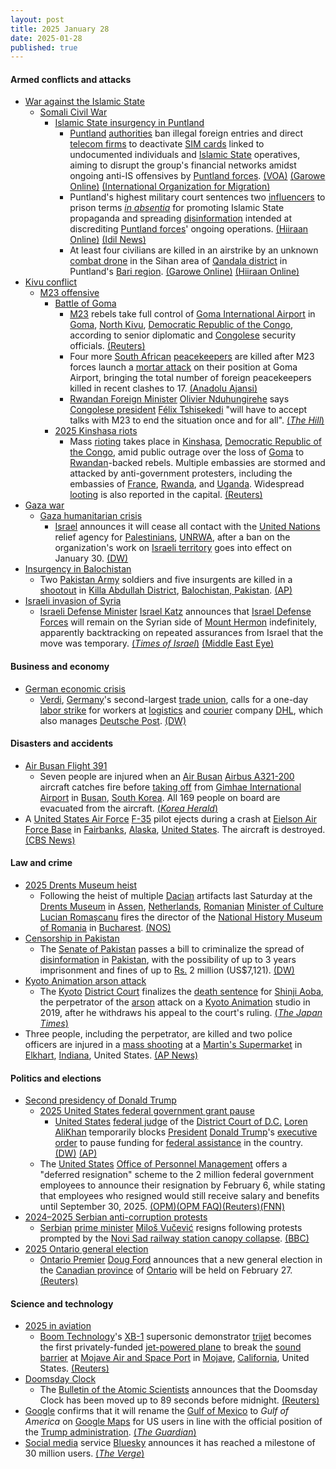 ```yaml
---
layout: post
title: 2025 January 28
date: 2025-01-28
published: true
---
```



#### Armed conflicts and attacks

* [War against the Islamic State](https://en.wikipedia.org/wiki/War_against_the_Islamic_State "War against the Islamic State")
  * [Somali Civil War](https://en.wikipedia.org/wiki/Somali_Civil_War_%282009%E2%80%93present%29 "Somali Civil War (2009–present)")
    * [Islamic State insurgency in Puntland](https://en.wikipedia.org/wiki/Islamic_State_insurgency_in_Puntland "Islamic State insurgency in Puntland")
      * [Puntland](https://en.wikipedia.org/wiki/Puntland "Puntland") [authorities](https://en.wikipedia.org/wiki/Government_of_Puntland "Government of Puntland") ban illegal foreign entries and direct [telecom firms](https://en.wikipedia.org/wiki/Telecommunications_company "Telecommunications company") to deactivate [SIM cards](https://en.wikipedia.org/wiki/SIM_card "SIM card") linked to undocumented individuals and [Islamic State](https://en.wikipedia.org/wiki/Islamic_State_%E2%80%93_Somalia_Province "Islamic State – Somalia Province") operatives, aiming to disrupt the group's financial networks amidst ongoing anti-IS offensives by [Puntland forces](https://en.wikipedia.org/wiki/Puntland_Security_Force "Puntland Security Force"). [(VOA)](https://www.voanews.com/a/puntland-blocks-illegal-entry-of-foreigners-in-is-crackdown/7953395.html) [(Garowe Online)](https://www.garoweonline.com/en/news/puntland/somalia-puntland-crackdown-targets-isis-linked-foreigners) [(International Organization for Migration)](https://dtm.iom.int/reports/somalia-border-point-flow-monitoring-november-2024)
      * Puntland's highest military court sentences two [influencers](https://en.wikipedia.org/wiki/Influencer "Influencer") to prison terms *[in absentia](https://en.wikipedia.org/wiki/Trial_in_absentia "Trial in absentia")* for promoting Islamic State propaganda and spreading [disinformation](https://en.wikipedia.org/wiki/Disinformation "Disinformation") intended at discrediting [Puntland forces](https://en.wikipedia.org/wiki/Puntland_Dervish_Force "Puntland Dervish Force")' ongoing operations. [(Hiiraan Online)](https://www.hiiraan.com/news4/2025/Jan/199996/puntland_sentences_two_social_media_influencers_for_supporting_isis.aspx) [(Idil News)](https://www.idilnews.com/puntland-military-court-sentences-two-men-for-promoting-isis-propaganda/)
      * At least four civilians are killed in an airstrike by an unknown [combat drone](https://en.wikipedia.org/wiki/Drone_warfare "Drone warfare") in the Sihan area of [Qandala district](https://en.wikipedia.org/wiki/Qandala_District "Qandala District") in Puntland's [Bari region](https://en.wikipedia.org/wiki/Bari_Region "Bari Region"). [(Garowe Online)](https://www.garoweonline.com/en/news/puntland/somalia-an-airstrike-kills-four-civilians-from-the-same-family-in-puntland) [(Hiiraan Online)](https://www.hiiraan.com/news4/2025/Jan/199995/unidentified_drone_strike_kills_four_civilians_near_isis_stronghold_in_bari_region.aspx)
* [Kivu conflict](https://en.wikipedia.org/wiki/Kivu_conflict "Kivu conflict")
  * [M23 offensive](https://en.wikipedia.org/wiki/M23_offensive_%282022%E2%80%93present%29 "M23 offensive (2022–present)")
    * [Battle of Goma](https://en.wikipedia.org/wiki/Battle_of_Goma_%282025%29 "Battle of Goma (2025)")
      * [M23](https://en.wikipedia.org/wiki/March_23_Movement "March 23 Movement") rebels take full control of [Goma International Airport](https://en.wikipedia.org/wiki/Goma_International_Airport "Goma International Airport") in [Goma](https://en.wikipedia.org/wiki/Goma "Goma"), [North Kivu](https://en.wikipedia.org/wiki/North_Kivu "North Kivu"), [Democratic Republic of the Congo](https://en.wikipedia.org/wiki/Democratic_Republic_of_the_Congo "Democratic Republic of the Congo"), according to senior diplomatic and [Congolese](https://en.wikipedia.org/wiki/Democratic_Republic_of_the_Congo "Democratic Republic of the Congo") security officials. [(Reuters)](https://www.reuters.com/world/africa/congos-m23-rebels-control-goma-airport-diplomatic-security-sources-say-2025-01-28/)
      * Four more [South African](https://en.wikipedia.org/wiki/South_Africa "South Africa") [peacekeepers](https://en.wikipedia.org/wiki/Peacekeeping "Peacekeeping") are killed after M23 forces launch a [mortar attack](https://en.wikipedia.org/wiki/Mortar_%28weapon%29 "Mortar (weapon)") on their position at Goma Airport, bringing the total number of foreign peacekeepers killed in recent clashes to 17. [(Anadolu Ajansi)](https://www.aa.com.tr/en/africa/death-toll-among-peacekeepers-climbs-to-17-in-eastern-democratic-republic-of-congo/3464337)
      * [Rwandan Foreign Minister](https://en.wikipedia.org/wiki/Ministry_of_Foreign_Affairs_and_Cooperation_%28Rwanda%29 "Ministry of Foreign Affairs and Cooperation (Rwanda)") [Olivier Nduhungirehe](https://en.wikipedia.org/wiki/Olivier_Nduhungirehe "Olivier Nduhungirehe") says [Congolese president](https://en.wikipedia.org/wiki/President_of_the_Democratic_Republic_of_the_Congo "President of the Democratic Republic of the Congo") [Félix Tshisekedi](https://en.wikipedia.org/wiki/F%C3%A9lix_Tshisekedi "Félix Tshisekedi") "will have to accept talks with M23 to end the situation once and for all". [(*The Hill*)](https://thehill.com/homenews/ap/ap-international/ap-congos-forces-try-to-slow-rwanda-backed-rebels-in-the-east-as-protests-break-out-in-the-capital/)
    * [2025 Kinshasa riots](https://en.wikipedia.org/wiki/2025_Kinshasa_riots "2025 Kinshasa riots")
      * Mass [rioting](https://en.wikipedia.org/wiki/Riot "Riot") takes place in [Kinshasa](https://en.wikipedia.org/wiki/Kinshasa "Kinshasa"), [Democratic Republic of the Congo](https://en.wikipedia.org/wiki/Democratic_Republic_of_the_Congo "Democratic Republic of the Congo"), amid public outrage over the loss of [Goma](https://en.wikipedia.org/wiki/Goma "Goma") to [Rwandan](https://en.wikipedia.org/wiki/Rwanda "Rwanda")-backed rebels. Multiple embassies are stormed and attacked by anti-government protesters, including the embassies of [France](https://en.wikipedia.org/wiki/France "France"), [Rwanda](https://en.wikipedia.org/wiki/Rwanda "Rwanda"), and [Uganda](https://en.wikipedia.org/wiki/Uganda "Uganda"). Widespread [looting](https://en.wikipedia.org/wiki/Looting "Looting") is also reported in the capital. [(Reuters)](https://www.reuters.com/world/africa/congo-protesters-attack-kinshasa-embassies-over-conflict-east-2025-01-28/)
* [Gaza war](https://en.wikipedia.org/wiki/Gaza_war "Gaza war")
  * [Gaza humanitarian crisis](https://en.wikipedia.org/wiki/Gaza_humanitarian_crisis_%282023%E2%80%93present%29 "Gaza humanitarian crisis (2023–present)")
    * [Israel](https://en.wikipedia.org/wiki/Israel "Israel") announces it will cease all contact with the [United Nations](https://en.wikipedia.org/wiki/United_Nations "United Nations") relief agency for [Palestinians](https://en.wikipedia.org/wiki/Palestinians "Palestinians"), [UNRWA](https://en.wikipedia.org/wiki/UNRWA "UNRWA"), after a ban on the organization's work on [Israeli territory](https://en.wikipedia.org/wiki/Borders_of_Israel "Borders of Israel") goes into effect on January 30. [(DW)](https://www.dw.com/en/israel-to-cease-all-contact-with-unrwa-aid-agency/a-71439020)
* [Insurgency in Balochistan](https://en.wikipedia.org/wiki/Insurgency_in_Balochistan "Insurgency in Balochistan")
  * Two [Pakistan Army](https://en.wikipedia.org/wiki/Pakistan_Army "Pakistan Army") soldiers and five insurgents are killed in a [shootout](https://en.wikipedia.org/wiki/Shootout "Shootout") in [Killa Abdullah District](https://en.wikipedia.org/wiki/Killa_Abdullah_District "Killa Abdullah District"), [Balochistan, Pakistan](https://en.wikipedia.org/wiki/Balochistan%2C_Pakistan "Balochistan, Pakistan"). [(AP)](https://apnews.com/article/pakistan-militant-attack-security-post-balochistan-878ecfcbaf2174a672049b09226814c8)
* [Israeli invasion of Syria](https://en.wikipedia.org/wiki/Israeli_invasion_of_Syria_%282024%E2%80%93present%29 "Israeli invasion of Syria (2024–present)")
  * [Israeli Defense Minister](https://en.wikipedia.org/wiki/Israeli_Defense_Minister "Israeli Defense Minister") [Israel Katz](https://en.wikipedia.org/wiki/Israel_Katz "Israel Katz") announces that [Israel Defense Forces](https://en.wikipedia.org/wiki/Israel_Defense_Forces "Israel Defense Forces") will remain on the Syrian side of [Mount Hermon](https://en.wikipedia.org/wiki/Mount_Hermon "Mount Hermon") indefinitely, apparently backtracking on repeated assurances from Israel that the move was temporary. [(*Times of Israel*)](https://www.timesofisrael.com/defense-minister-in-syria-buffer-zone-says-idf-to-stay-indefinitely/) [(Middle East Eye)](https://www.middleeasteye.net/news/israeli-army-stay-jenin-syria-defence-minister)

#### Business and economy

* [German economic crisis](https://en.wikipedia.org/wiki/German_economic_crisis_%282022%E2%80%93present%29 "German economic crisis (2022–present)")
  * [Verdi](https://en.wikipedia.org/wiki/Ver.di "Ver.di"), [Germany](https://en.wikipedia.org/wiki/Germany "Germany")'s second-largest [trade union](https://en.wikipedia.org/wiki/Trade_union "Trade union"), calls for a one-day [labor strike](https://en.wikipedia.org/wiki/Labor_strike "Labor strike") for workers at [logistics](https://en.wikipedia.org/wiki/Logistics "Logistics") and [courier](https://en.wikipedia.org/wiki/Courier "Courier") company [DHL](https://en.wikipedia.org/wiki/DHL "DHL"), which also manages [Deutsche Post](https://en.wikipedia.org/wiki/Deutsche_Post "Deutsche Post"). [(DW)](https://www.dw.com/en/germany-verdi-union-calls-dhl-strike/a-71431352)

#### Disasters and accidents

* [Air Busan Flight 391](https://en.wikipedia.org/wiki/Air_Busan_Flight_391 "Air Busan Flight 391")
  * Seven people are injured when an [Air Busan](https://en.wikipedia.org/wiki/Air_Busan "Air Busan") [Airbus A321-200](https://en.wikipedia.org/wiki/Airbus_A321-200 "Airbus A321-200") aircraft catches fire before [taking off](https://en.wikipedia.org/wiki/Takeoff "Takeoff") from [Gimhae International Airport](https://en.wikipedia.org/wiki/Gimhae_International_Airport "Gimhae International Airport") in [Busan](https://en.wikipedia.org/wiki/Busan "Busan"), [South Korea](https://en.wikipedia.org/wiki/South_Korea "South Korea"). All 169 people on board are evacuated from the aircraft. [(*Korea Herald*)](https://www.koreaherald.com/article/10408402)
* A [United States Air Force](https://en.wikipedia.org/wiki/United_States_Air_Force "United States Air Force") [F-35](https://en.wikipedia.org/wiki/F-35 "F-35") pilot ejects during a crash at [Eielson Air Force Base](https://en.wikipedia.org/wiki/Eielson_Air_Force_Base "Eielson Air Force Base") in [Fairbanks](https://en.wikipedia.org/wiki/Fairbanks%2C_Alaska "Fairbanks, Alaska"), [Alaska](https://en.wikipedia.org/wiki/Alaska "Alaska"), [United States](https://en.wikipedia.org/wiki/United_States "United States"). The aircraft is destroyed. [(CBS News)](https://www.cbsnews.com/amp/news/f35-fighter-jet-crash-alaska-air-force-base/)

#### Law and crime

* [2025 Drents Museum heist](https://en.wikipedia.org/wiki/2025_Drents_Museum_heist "2025 Drents Museum heist")
  * Following the heist of multiple [Dacian](https://en.wikipedia.org/wiki/Dacians "Dacians") artifacts last Saturday at the [Drents Museum](https://en.wikipedia.org/wiki/Drents_Museum "Drents Museum") in [Assen](https://en.wikipedia.org/wiki/Assen "Assen"), [Netherlands](https://en.wikipedia.org/wiki/Netherlands "Netherlands"), [Romanian](https://en.wikipedia.org/wiki/Romania "Romania") [Minister of Culture](https://en.wikipedia.org/wiki/Ministry_of_Culture_%28Romania%29 "Ministry of Culture (Romania)") [Lucian Romașcanu](https://en.wikipedia.org/wiki/Lucian_Roma%C8%99canu "Lucian Romașcanu") fires the director of the [National History Museum of Romania](https://en.wikipedia.org/wiki/National_History_Museum_of_Romania "National History Museum of Romania") in [Bucharest](https://en.wikipedia.org/wiki/Bucharest "Bucharest"). [(NOS)](https://nos.nl/artikel/2553649-verdachten-kunstroof-komen-uit-noord-holland-directeur-roemeens-museum-ontslagen)
* [Censorship in Pakistan](https://en.wikipedia.org/wiki/Censorship_in_Pakistan "Censorship in Pakistan")
  * The [Senate of Pakistan](https://en.wikipedia.org/wiki/Senate_of_Pakistan "Senate of Pakistan") passes a bill to criminalize the spread of [disinformation](https://en.wikipedia.org/wiki/Disinformation "Disinformation") in [Pakistan](https://en.wikipedia.org/wiki/Pakistan "Pakistan"), with the possibility of up to 3 years imprisonment and fines of up to [Rs.](https://en.wikipedia.org/wiki/Pakistani_rupee "Pakistani rupee") 2 million (US$7,121). [(DW)](https://www.dw.com/en/pakistan-social-media-fake-news-law/a-71433026)
* [Kyoto Animation arson attack](https://en.wikipedia.org/wiki/Kyoto_Animation_arson_attack "Kyoto Animation arson attack")
  * The [Kyoto](https://en.wikipedia.org/wiki/Kyoto "Kyoto") [District Court](https://en.wikipedia.org/wiki/Public_Prosecutors_Office_%28Japan%29#District_Public_Prosecutors_Office "Public Prosecutors Office (Japan)") finalizes the [death sentence](https://en.wikipedia.org/wiki/Death_sentence "Death sentence") for [Shinji Aoba](https://en.wikipedia.org/wiki/Kyoto_Animation_arson_attack#Perpetrator "Kyoto Animation arson attack"), the perpetrator of the [arson](https://en.wikipedia.org/wiki/Arson "Arson") attack on a [Kyoto Animation](https://en.wikipedia.org/wiki/Kyoto_Animation "Kyoto Animation") studio in 2019, after he withdraws his appeal to the court's ruling. [(*The Japan Times*)](https://www.japantimes.co.jp/news/2025/01/28/japan/crime-legal/kyoani-death-penalty-finalized/)
* Three people, including the perpetrator, are killed and two police officers are injured in a [mass shooting](https://en.wikipedia.org/wiki/Mass_shooting "Mass shooting") at a [Martin's Supermarket](https://en.wikipedia.org/wiki/Spartan_Nash#Retail_chains "Spartan Nash") in [Elkhart](https://en.wikipedia.org/wiki/Elkhart%2C_Indiana "Elkhart, Indiana"), [Indiana](https://en.wikipedia.org/wiki/Indiana "Indiana"), United States. [(AP News)](https://apnews.com/article/grocery-store-shooting-police-elkhart-indiana-92f58b0f4dce09296dab6e5e80431735)

#### Politics and elections

* [Second presidency of Donald Trump](https://en.wikipedia.org/wiki/Second_presidency_of_Donald_Trump "Second presidency of Donald Trump")
  * [2025 United States federal government grant pause](https://en.wikipedia.org/wiki/2025_United_States_federal_government_grant_pause "2025 United States federal government grant pause")
    * [United States](https://en.wikipedia.org/wiki/United_States "United States") [federal judge](https://en.wikipedia.org/wiki/United_States_federal_judge "United States federal judge") of the [District Court of D.C.](https://en.wikipedia.org/wiki/United_States_District_Court_for_the_District_of_Columbia "United States District Court for the District of Columbia") [Loren AliKhan](https://en.wikipedia.org/wiki/Loren_AliKhan "Loren AliKhan") temporarily blocks [President](https://en.wikipedia.org/wiki/President_of_the_United_States "President of the United States") [Donald Trump](https://en.wikipedia.org/wiki/Donald_Trump "Donald Trump")'s [executive order](https://en.wikipedia.org/wiki/List_of_executive_orders_in_the_second_presidency_of_Donald_Trump "List of executive orders in the second presidency of Donald Trump") to pause funding for [federal assistance](https://en.wikipedia.org/wiki/Administration_of_federal_assistance_in_the_United_States "Administration of federal assistance in the United States") in the country. [(DW)](https://www.dw.com/en/us-judge-temporarily-blocks-trumps-freeze-on-federal-aid/a-71440078) [(AP)](https://apnews.com/article/donald-trump-pause-federal-grants-aid-f9948b9996c0ca971f0065fac85737ce)
  * The [United States](https://en.wikipedia.org/wiki/United_States "United States") [Office of Personnel Management](https://en.wikipedia.org/wiki/United_States_Office_of_Personnel_Management "United States Office of Personnel Management") offers a "deferred resignation" scheme to the 2 million federal government employees to announce their resignation by February 6, while stating that employees who resigned would still receive salary and benefits until September 30, 2025. [(OPM)](https://www.opm.gov/fork)[(OPM FAQ)](https://www.opm.gov/fork/faq)[(Reuters)](https://www.reuters.com/world/us/white-house-offers-incentives-federal-employees-resign-warns-downsizing-2025-01-28/)[(FNN)](https://federalnewsnetwork.com/workforce/2025/01/trump-administration-offers-most-feds-deferred-resignation-if-they-quit-by-next-week/)
* [2024–2025 Serbian anti-corruption protests](https://en.wikipedia.org/wiki/2024%E2%80%932025_Serbian_anti-corruption_protests "2024–2025 Serbian anti-corruption protests")
  * [Serbian](https://en.wikipedia.org/wiki/Serbia "Serbia") [prime minister](https://en.wikipedia.org/wiki/Prime_Minister_of_Serbia "Prime Minister of Serbia") [Miloš Vučević](https://en.wikipedia.org/wiki/Milo%C5%A1_Vu%C4%8Devi%C4%87 "Miloš Vučević") resigns following protests prompted by the [Novi Sad railway station canopy collapse](https://en.wikipedia.org/wiki/Novi_Sad_railway_station_canopy_collapse "Novi Sad railway station canopy collapse"). [(BBC)](https://www.bbc.com/news/articles/c1m5x1j3p2yo)
* [2025 Ontario general election](https://en.wikipedia.org/wiki/2025_Ontario_general_election "2025 Ontario general election")
  * [Ontario Premier](https://en.wikipedia.org/wiki/Premier_of_Ontario "Premier of Ontario") [Doug Ford](https://en.wikipedia.org/wiki/Doug_Ford "Doug Ford") announces that a new general election in the [Canadian province](https://en.wikipedia.org/wiki/Provinces_and_territories_of_Canada "Provinces and territories of Canada") of [Ontario](https://en.wikipedia.org/wiki/Ontario "Ontario") will be held on February 27. [(Reuters)](https://www.reuters.com/world/americas/canadas-most-populous-province-ontario-vote-feb-27-2025-01-28/)

#### Science and technology

* [2025 in aviation](https://en.wikipedia.org/wiki/2025_in_aviation "2025 in aviation")
  * [Boom Technology](https://en.wikipedia.org/wiki/Boom_Technology "Boom Technology")'s [XB-1](https://en.wikipedia.org/wiki/Boom_XB-1 "Boom XB-1") supersonic demonstrator [trijet](https://en.wikipedia.org/wiki/Trijet "Trijet") becomes the first privately-funded [jet-powered plane](https://en.wikipedia.org/wiki/Jet_aircraft "Jet aircraft") to break the [sound barrier](https://en.wikipedia.org/wiki/Speed_of_sound "Speed of sound") at [Mojave Air and Space Port](https://en.wikipedia.org/wiki/Mojave_Air_and_Space_Port "Mojave Air and Space Port") in [Mojave](https://en.wikipedia.org/wiki/Mojave%2C_California "Mojave, California"), [California](https://en.wikipedia.org/wiki/California "California"), United States. [(Reuters)](https://www.reuters.com/business/aerospace-defense/boom-supersonic-xb-1-breaks-sound-barrier-over-mojave-desert-2025-01-28/)
* [Doomsday Clock](https://en.wikipedia.org/wiki/Doomsday_Clock "Doomsday Clock")
  * The [Bulletin of the Atomic Scientists](https://en.wikipedia.org/wiki/Bulletin_of_the_Atomic_Scientists "Bulletin of the Atomic Scientists") announces that the Doomsday Clock has been moved up to 89 seconds before midnight. [(Reuters)](https://www.reuters.com/world/atomic-scientists-adjust-doomsday-clock-closer-than-ever-midnight-2025-01-28/)
* [Google](https://en.wikipedia.org/wiki/Google "Google") confirms that it will rename the [Gulf of Mexico](https://en.wikipedia.org/wiki/Gulf_of_Mexico "Gulf of Mexico") to *Gulf of America* on [Google Maps](https://en.wikipedia.org/wiki/Google_Maps "Google Maps") for US users in line with the official position of the [Trump administration](https://en.wikipedia.org/wiki/Second_presidency_of_Donald_Trump "Second presidency of Donald Trump"). [(*The Guardian*)](https://www.theguardian.com/technology/2025/jan/28/google-maps-will-rename-gulf-of-mexico-as-gulf-of-america-in-us)
* [Social media](https://en.wikipedia.org/wiki/Social_media "Social media") service [Bluesky](https://en.wikipedia.org/wiki/Bluesky "Bluesky") announces it has reached a milestone of 30 million users. [(*The Verge*)](https://www.theverge.com/news/602049/bluesky-now-has-30-million-users)
